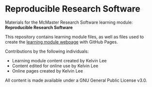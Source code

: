 # Reproducible Research Software

Materials for the McMaster Research Software learning module: **Reproducible Research Software**  

This repository contains learning module files, as well as files used to create the [learning module webpage](https://mcmasterrs.github.io/lm_reproducible-rs) with GitHub Pages.  

Contributions by the following individuals: 
- Learning module content created by Kelvin Lee  
- Content edited for online use by Kelvin Lee  
- Online pages created by Kelvin Lee  

All content is made available under a GNU General Public License v3.0.  
